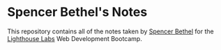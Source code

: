 # Spencer Bethel's Notes

This repository contains all of the notes taken by [Spencer Bethel](https://github.com/sb242) for the [Lighthouse Labs](https://www.lighthouselabs.ca/) Web Development Bootcamp.